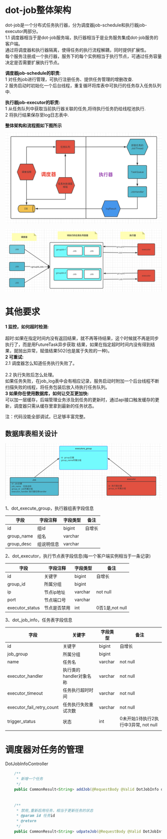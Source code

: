 # dot-job整体架构

dot-job是一个分布式任务执行器，分为调度器job-schedule和执行器job-executor两部分。<br />
1.1 调度器相当于是dot-job服务端，执行器相当于是业务服务集成dot-job服务的客户端。<br />
通过将调度器和执行器隔离，使得任务的执行流程解耦，同时提供扩展性。<br />
每个服务注册成一个执行器，服务下的每个实例相当于执行节点，可通过任务容量决定是否需要扩展执行节点。<br />

**调度器job-schedule的职责**:<br />
1 对任务job进行管理，可执行注册任务、提供任务管理的增删改查.<br />
2 服务启动时初始化一个后台线程，重复循环将库表中可执行的任务存入任务队列中.<br />

**执行器job-executor的职责:**  
1 从任务队列中获取当前执行器关联的任务,将待执行任务扔给线程池执行.<br />
2 将执行结果保存至log日志表中.<br />


**整体架构和流程图如下图所示**

![dot-job架构](https://github.com/shuxunyer/dot-job/blob/main/dot-job%20%E6%9E%B6%E6%9E%84%E5%9B%BE.jpg)

![dot-job流程图](https://github.com/shuxunyer/dot-job/blob/main/dot-job%E6%B5%81%E7%A8%8B%E5%9B%BE.jpg)


# 其他要求
**1 监控，如何超时检测:**<br />  
超时:如果在指定时间内没有返回结果，就不再等待结果，这个时候就不再是同步执行了，而是用FutureTask异步获取
结果，如果在指定超时时间内没有得到结果，就抛出异常，赋值结果502(也是属于失败的一种)。<br />
**2 可重试:**<br />
2.1 调度器怎么知道任务执行失败了。<br />    
2.2 执行失败后怎么处理。<br /> 
如果任务失败，在job_log表中会有相应记录，服务启动时附加一个后台线程不断扫描失败的线程，将任务包装后放入待执行任务队列。<br />
**3 如果你在使用数据库，如何让交互更加快:**<br /> 
可以加一层缓存，后端管理业务涉及到任务的更新时，通过api接口触发缓存的更新，调度器只需从缓存里拿到最新的任务状态。<br />


注：代码没能全部调试，已足够丰富完整。

## 数据库表相关设计
![dot-job表关联图](https://github.com/shuxunyer/dot-job/blob/main/dot-job%E8%A1%A8%E5%85%B3%E8%81%94%E5%85%B3%E7%B3%BB%E5%9B%BE.jpg)

1、dot_execute_group，执行器组表字段信息

| 字段 | 字段注释 | 字段类型 | 备注         |
| ---- | -------- | -------- | ------------ |
| id   | 组id   | bigint   | 自增长       |
| group_name | 组名     | varchar  |              |
| group_desc | 组说明信息     | varchar  |              |

2、dot_executor，执行节点表字段信息(每一个客户端实例相当于一条记录)

| 字段    | 字段注释     | 字段类型 | 备注            |
| ------- | ------------ | -------- | --------------- |
| id      | 关键字       | bigint   | 自增长          |
| group_id | 所属分组     | bigint   |                 |
| ip      | 节点ip地址   | varchar  | not null        |
| port    | 节点端口号   | varchar  |                 |
| executor_status | 节点是否禁用 | int      | 0否1是,not null |

3、dot_job_info，任务表字段信息

| 字段     | 关键字   | 字段类型 | 备注                                 |
| -------- | -------- | -------- | ------------------------------------ |
| id       | 关键字   | bigint   | 自增长                               |
| job_group  | 所属分组 | bigint   |                                      |
| name     | 任务名   | varchar  | not null                             |
| executor_handler | 执行类的handler对象名称 | varchar  | not null                             |
| executor_timeout | 任务执行超时时间 | varchar  | not null                             |
| executor_fail_retry_count | 任务执行失败重试次数 | varchar  | not null                             |
| trigger_status   | 状态     | int      | 0未开始1待执行2执行中3异常, not null |
                 |


# 调度器对任务的管理

DotJobInfoController

```java
    /**
     * 新增一个任务
     */
    public CommonResult<String> addJob(@RequestBody @Valid DotJobInfo dotJobInfo)


    /**
     * 禁用,重新启用任务，相当于更新任务的状态
     * @param id 任务id
     * @return
     */
    public CommonResult<String> udpateJob(@RequestBody @Valid DotJobInfo dotJobInfo)

  
```


